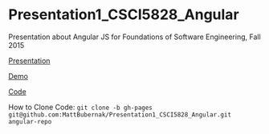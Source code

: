 # Presentation1_CSCI5828_Angular
Presentation about Angular JS for Foundations of Software Engineering, Fall 2015

[Presentation](https://github.com/MattBubernak/Presentation1_CSCI5828_Angular/blob/master/presentation/Slide0_TableOfContents.md)

[Demo](http://mattbubernak.github.io/Presentation1_CSCI5828_Angular/)

[Code](https://github.com/MattBubernak/Presentation1_CSCI5828_Angular/tree/gh-pages)

How to Clone Code: 
```git clone -b gh-pages git@github.com:MattBubernak/Presentation1_CSCI5828_Angular.git angular-repo```
